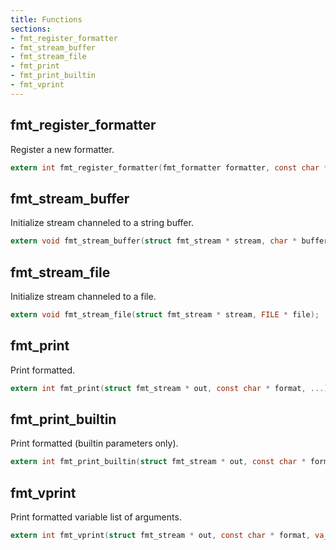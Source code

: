 ```yaml
---
title: Functions
sections:
- fmt_register_formatter
- fmt_stream_buffer
- fmt_stream_file
- fmt_print
- fmt_print_builtin
- fmt_vprint
---
```


## fmt_register_formatter

Register a new formatter.

```c
extern int fmt_register_formatter(fmt_formatter formatter, const char * id);
```


## fmt_stream_buffer

Initialize stream channeled to a string buffer.

```c
extern void fmt_stream_buffer(struct fmt_stream * stream, char * buffer, size_t bytes);
```


## fmt_stream_file

Initialize stream channeled to a file.

```c
extern void fmt_stream_file(struct fmt_stream * stream, FILE * file);
```


## fmt_print

Print formatted.

```c
extern int fmt_print(struct fmt_stream * out, const char * format, ...);
```


## fmt_print_builtin

Print formatted (builtin parameters only).

```c
extern int fmt_print_builtin(struct fmt_stream * out, const char * format, ...);
```


## fmt_vprint

Print formatted variable list of arguments.

```c
extern int fmt_vprint(struct fmt_stream * out, const char * format, va_list * arg);
```
